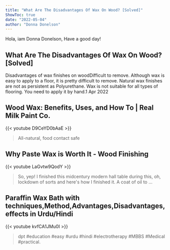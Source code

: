 ```yaml
---
title: "What Are The Disadvantages Of Wax On Wood? [Solved]"
ShowToc: true 
date: "2022-05-04"
author: "Donna Donelson" 
---
```


Hola, iam Donna Donelson, Have a good day!
## What Are The Disadvantages Of Wax On Wood? [Solved]
 Disadvantages of wax finishes on woodDifficult to remove. Although wax is easy to apply to a floor, it is pretty difficult to remove. 
 Natural wax finishes are not as persistent as Polyurethane. 
 Wax is not suitable for all types of flooring. 
 You need to apply it by hand.1 Apr 2022

## Wood Wax: Benefits, Uses, and How To | Real Milk Paint Co.
{{< youtube D9CeYD0bAaE >}}
>All-natural, food contact safe 

## Why Paste Wax is Worth It - Wood Finishing
{{< youtube LaGvtw9QodY >}}
>So, yep! I finished this midcentury modern hall table during this, oh, lockdown of sorts and here's how I finished it. A coat of oil to ...

## Paraffin Wax Bath with techniques,Method,Advantages,Disadvantages,effects in Urdu/Hindi
{{< youtube kvfCA1JMu0I >}}
>dpt #education #easy #urdu #hindi #electrotherapy #MBBS #Medical #practical.


